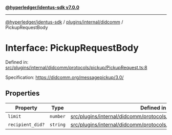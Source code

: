 [**@hyperledger/identus-sdk v7.0.0**](../../../../README.md)

***

[@hyperledger/identus-sdk](../../../../README.md) / [plugins/internal/didcomm](../README.md) / PickupRequestBody

# Interface: PickupRequestBody

Defined in: [src/plugins/internal/didcomm/protocols/pickup/PickupRequest.ts:8](https://github.com/hyperledger/identus-edge-agent-sdk-ts/blob/96423ee84b124a31ce63036d9d623d1cb73a13c2/src/plugins/internal/didcomm/protocols/pickup/PickupRequest.ts#L8)

Specification:
https://didcomm.org/messagepickup/3.0/

## Properties

| Property | Type | Defined in |
| ------ | ------ | ------ |
| <a id="limit"></a> `limit` | `number` | [src/plugins/internal/didcomm/protocols/pickup/PickupRequest.ts:10](https://github.com/hyperledger/identus-edge-agent-sdk-ts/blob/96423ee84b124a31ce63036d9d623d1cb73a13c2/src/plugins/internal/didcomm/protocols/pickup/PickupRequest.ts#L10) |
| <a id="recipient_did"></a> `recipient_did?` | `string` | [src/plugins/internal/didcomm/protocols/pickup/PickupRequest.ts:12](https://github.com/hyperledger/identus-edge-agent-sdk-ts/blob/96423ee84b124a31ce63036d9d623d1cb73a13c2/src/plugins/internal/didcomm/protocols/pickup/PickupRequest.ts#L12) |
